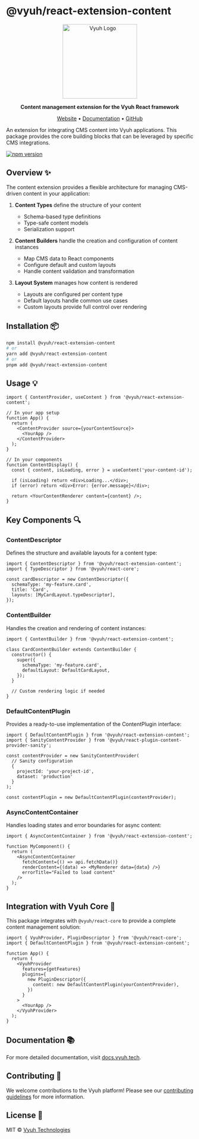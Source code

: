 # @vyuh/react-extension-content

<p align="center">
  <img src="https://github.com/vyuh-tech.png" alt="Vyuh Logo" width="200" />
</p>

<p align="center">
  <strong>Content management extension for the Vyuh React framework</strong>
</p>

<p align="center">
  <a href="https://vyuh.tech">Website</a> •
  <a href="https://docs.vyuh.tech">Documentation</a> •
  <a href="https://github.com/vyuh-tech/vyuh">GitHub</a>
</p>

An extension for integrating CMS content into Vyuh applications. This package
provides the core building blocks that can be leveraged by specific CMS
integrations.

[![npm version](https://img.shields.io/npm/v/@vyuh/react-extension-content.svg?style=for-the-badge)](https://www.npmjs.com/package/@vyuh/react-extension-content)

## Overview ✨

The content extension provides a flexible architecture for managing CMS-driven
content in your application:

1. **Content Types** define the structure of your content

   - Schema-based type definitions
   - Type-safe content models
   - Serialization support

2. **Content Builders**️ handle the creation and configuration of content
   instances

   - Map CMS data to React components
   - Configure default and custom layouts
   - Handle content validation and transformation

3. **Layout System** manages how content is rendered
   - Layouts are configured per content type
   - Default layouts handle common use cases
   - Custom layouts provide full control over rendering

## Installation 📦

```bash
npm install @vyuh/react-extension-content
# or
yarn add @vyuh/react-extension-content
# or
pnpm add @vyuh/react-extension-content
```

## Usage 💡

```tsx
import { ContentProvider, useContent } from '@vyuh/react-extension-content';

// In your app setup
function App() {
  return (
    <ContentProvider source={yourContentSource}>
      <YourApp />
    </ContentProvider>
  );
}

// In your components
function ContentDisplay() {
  const { content, isLoading, error } = useContent('your-content-id');

  if (isLoading) return <div>Loading...</div>;
  if (error) return <div>Error: {error.message}</div>;

  return <YourContentRenderer content={content} />;
}
```

## Key Components 🔍

### ContentDescriptor

Defines the structure and available layouts for a content type:

```tsx
import { ContentDescriptor } from '@vyuh/react-extension-content';
import { TypeDescriptor } from '@vyuh/react-core';

const cardDescriptor = new ContentDescriptor({
  schemaType: 'my-feature.card',
  title: 'Card',
  layouts: [MyCardLayout.typeDescriptor],
});
```

### ContentBuilder

Handles the creation and rendering of content instances:

```tsx
import { ContentBuilder } from '@vyuh/react-extension-content';

class CardContentBuilder extends ContentBuilder {
  constructor() {
    super({
      schemaType: 'my-feature.card',
      defaultLayout: DefaultCardLayout,
    });
  }

  // Custom rendering logic if needed
}
```

### DefaultContentPlugin

Provides a ready-to-use implementation of the ContentPlugin interface:

```tsx
import { DefaultContentPlugin } from '@vyuh/react-extension-content';
import { SanityContentProvider } from '@vyuh/react-plugin-content-provider-sanity';

const contentProvider = new SanityContentProvider(
  // Sanity configuration
  {
    projectId: 'your-project-id',
    dataset: 'production'
  }
);

const contentPlugin = new DefaultContentPlugin(contentProvider);
```

### AsyncContentContainer

Handles loading states and error boundaries for async content:

```tsx
import { AsyncContentContainer } from '@vyuh/react-extension-content';

function MyComponent() {
  return (
    <AsyncContentContainer
      fetchContent={() => api.fetchData()}
      renderContent={(data) => <MyRenderer data={data} />}
      errorTitle="Failed to load content"
    />
  );
}
```

## Integration with Vyuh Core 🔗

This package integrates with `@vyuh/react-core` to provide a complete content
management solution:

```tsx
import { VyuhProvider, PluginDescriptor } from '@vyuh/react-core';
import { DefaultContentPlugin } from '@vyuh/react-extension-content';

function App() {
  return (
    <VyuhProvider
      features={getFeatures}
      plugins={
        new PluginDescriptor({
          content: new DefaultContentPlugin(yourContentProvider),
        })
      }
    >
      <YourApp />
    </VyuhProvider>
  );
}
```

## Documentation 📚

For more detailed documentation, visit [docs.vyuh.tech](https://docs.vyuh.tech).

## Contributing 🤝

We welcome contributions to the Vyuh platform! Please see our
[contributing guidelines](https://github.com/vyuh-tech/vyuh/blob/main/CONTRIBUTING.md)
for more information.

## License 📄

MIT © [Vyuh Technologies](https://vyuh.tech)
